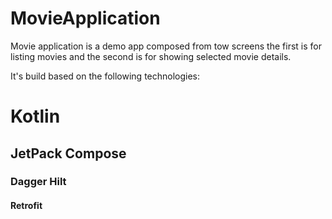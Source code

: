 # MovieApplication

Movie application is a demo app composed from tow screens the first is for listing movies and the second is for showing selected movie details. 

It's build based on the following technologies:

<H1>Kotlin</H1>
<H2>JetPack Compose</H2>
<H3>Dagger Hilt</H3>
<H4>Retrofit</H3>

